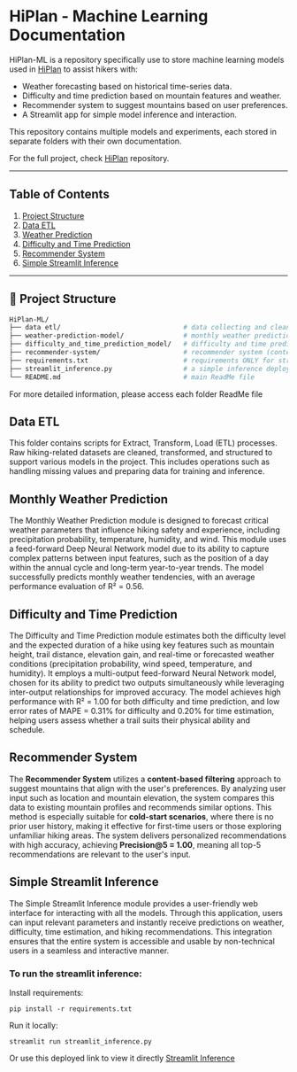 # HiPlan - Machine Learning Documentation

HiPlan-ML is a repository specifically use to store machine learning models used in [HiPlan](https://github.com/HarHamz/HiPlan) to assist hikers with:
- Weather forecasting based on historical time-series data.
- Difficulty and time prediction based on mountain features and weather.
- Recommender system to suggest mountains based on user preferences.
- A Streamlit app for simple model inference and interaction.

This repository contains multiple models and experiments, each stored in separate folders with their own documentation. 

For the full project, check [HiPlan](https://github.com/HarHamz/HiPlan) repository.

---

## Table of Contents
1.  [Project Structure](#📁-project-structure)
2.  [Data ETL](#data-etl)
3.  [Weather Prediction](#weather-prediction)
4.  [Difficulty and Time Prediction](#difficulty-and-time-prediction)
5.  [Recommender System](#recommender-system)
6.  [Simple Streamlit Inference](#simple-streamlit-inference)
---

## 📁 Project Structure

```bash
HiPlan-ML/
├── data etl/                               # data collecting and cleaning folder
├── weather-prediction-model/               # monthly weather prediction (model 1) 
├── difficulty_and_time_prediction_model/   # difficulty and time prediction model (model 2)
├── recommender-system/                     # recommender system (content based)
├── requirements.txt                        # requirements ONLY for streamlit inference
├── streamlit_inference.py                  # a simple inference deployed in streamlit
└── README.md                               # main ReadMe file
```
For more detailed information, please access each folder ReadMe file 

## Data ETL
This folder contains scripts for Extract, Transform, Load (ETL) processes. Raw hiking-related datasets are cleaned, transformed, and structured to support various models in the project. This includes operations such as handling missing values and preparing data for training and inference.

## Monthly Weather Prediction
The Monthly Weather Prediction module is designed to forecast critical weather parameters that influence hiking safety and experience, including precipitation probability, temperature, humidity, and wind. This module uses a feed-forward Deep Neural Network model due to its ability to capture complex patterns between input features, such as the position of a day within the annual cycle and long-term year-to-year trends. The model successfully predicts monthly weather tendencies, with an average performance evaluation of R² = 0.56.

## Difficulty and Time Prediction
The Difficulty and Time Prediction module estimates both the difficulty level and the expected duration of a hike using key features such as mountain height, trail distance, elevation gain, and real-time or forecasted weather conditions (precipitation probability, wind speed, temperature, and humidity). It employs a multi-output feed-forward Neural Network model, chosen for its ability to predict two outputs simultaneously while leveraging inter-output relationships for improved accuracy. The model achieves high performance with R² = 1.00 for both difficulty and time prediction, and low error rates of MAPE = 0.31% for difficulty and 0.20% for time estimation, helping users assess whether a trail suits their physical ability and schedule.

## Recommender System
The **Recommender System** utilizes a **content-based filtering** approach to suggest mountains that align with the user's preferences. By analyzing user input such as location and mountain elevation, the system compares this data to existing mountain profiles and recommends similar options. This method is especially suitable for **cold-start scenarios**, where there is no prior user history, making it effective for first-time users or those exploring unfamiliar hiking areas. The system delivers personalized recommendations with high accuracy, achieving **Precision\@5 = 1.00**, meaning all top-5 recommendations are relevant to the user's input.


## Simple Streamlit Inference
The Simple Streamlit Inference module provides a user-friendly web interface for interacting with all the models. Through this application, users can input relevant parameters and instantly receive predictions on weather, difficulty, time estimation, and hiking recommendations. This integration ensures that the entire system is accessible and usable by non-technical users in a seamless and interactive manner.

### To run the streamlit inference:
Install requirements:
```
pip install -r requirements.txt
```

Run it locally:
```
streamlit run streamlit_inference.py
```

Or use this deployed link to view it directly [Streamlit Inference](https://hiplan-ml-inference.streamlit.app/)
